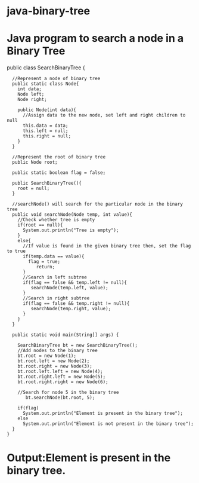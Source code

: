 # java-binary-tree
# Java program to search a node in a Binary Tree
public class SearchBinaryTree {  
  
      //Represent a node of binary tree  
      public static class Node{  
        int data;  
        Node left;  
        Node right;  
  
        public Node(int data){  
          //Assign data to the new node, set left and right children to null  
          this.data = data;  
          this.left = null;  
          this.right = null;  
        }  
      }  
  
      //Represent the root of binary tree  
      public Node root;  
  
      public static boolean flag = false;  
  
      public SearchBinaryTree(){  
        root = null;  
      }  
  
      //searchNode() will search for the particular node in the binary tree  
      public void searchNode(Node temp, int value){  
        //Check whether tree is empty  
        if(root == null){  
          System.out.println("Tree is empty");  
        }  
        else{  
          //If value is found in the given binary tree then, set the flag to true  
          if(temp.data == value){  
            flag = true;  
               return;  
          }  
          //Search in left subtree  
          if(flag == false && temp.left != null){  
             searchNode(temp.left, value);  
          }  
          //Search in right subtree  
          if(flag == false && temp.right != null){  
             searchNode(temp.right, value);  
          }  
        }  
      }  
  
      public static void main(String[] args) {  
  
        SearchBinaryTree bt = new SearchBinaryTree();  
        //Add nodes to the binary tree  
        bt.root = new Node(1);  
        bt.root.left = new Node(2);  
        bt.root.right = new Node(3);  
        bt.root.left.left = new Node(4);  
        bt.root.right.left = new Node(5);  
        bt.root.right.right = new Node(6);  
  
        //Search for node 5 in the binary tree  
           bt.searchNode(bt.root, 5);  
  
        if(flag)  
          System.out.println("Element is present in the binary tree");  
        else  
          System.out.println("Element is not present in the binary tree");  
      }  
    }  

 # Output:Element is present in the binary tree.
